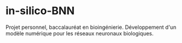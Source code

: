 # in-silico-BNN
Projet personnel, baccalauréat en bioingénierie. Développement d'un modèle numérique pour les réseaux neuronaux biologiques.
